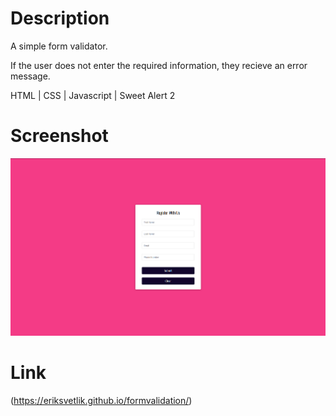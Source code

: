 # Description

A simple form validator.

If the user does not enter the required information, they recieve an error message.

HTML | CSS | Javascript | Sweet Alert 2

# Screenshot

![Screenshot of webpage](./images/formvalidation.png)

# Link

(https://eriksvetlik.github.io/formvalidation/)
